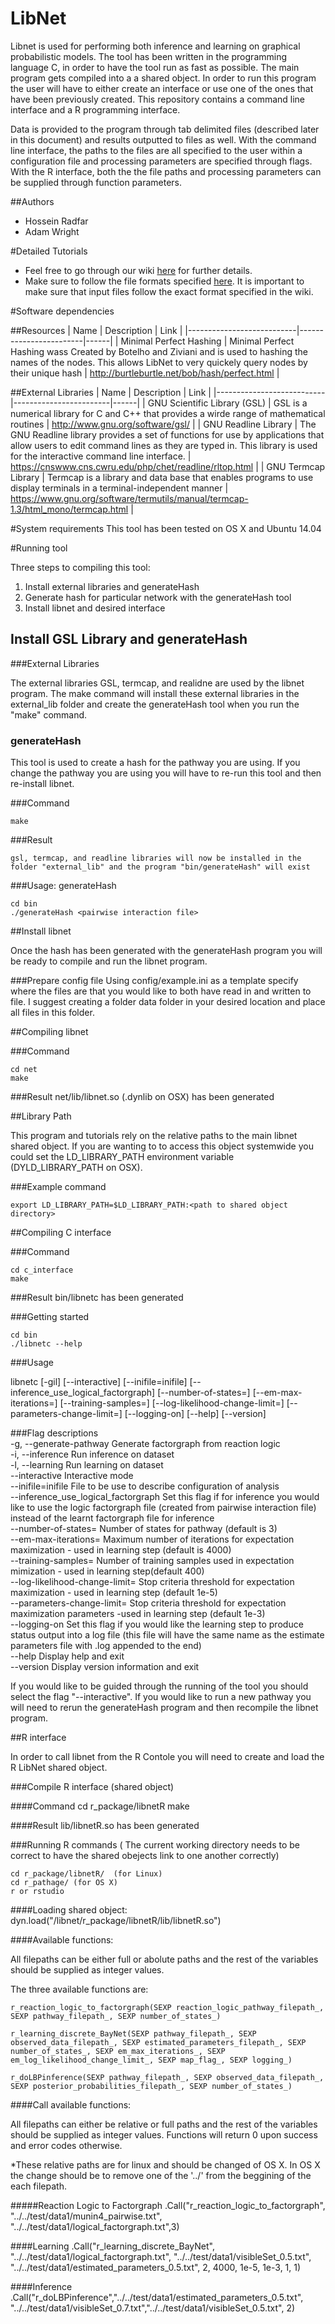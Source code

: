 # LibNet

Libnet is used for performing both inference and learning on graphical probabilistic models. The tool has been written in the programming language C, in order to have the tool run as fast as possible. The main program gets compiled into a a shared object. In order to run this program the user will have to either create an interface or use one of the ones that have been previously created. This repository contains a command line interface and a R programming interface. 

Data is provided to the program through tab delimited files (described later in this document) and results outputted to files as well. With the command line interface, the paths to the files are all specified to the user within a configuration file and processing parameters are specified through flags. With the R interface, both the the file paths and processing parameters can be supplied through function parameters. 

##Authors

   - Hossein Radfar 
   - Adam Wright 

#Detailed Tutorials
   - Feel free to go through our wiki [here](https://github.com/OICR/LibNet/wiki) for further details. 
   - Make sure to follow the file formats specified [here](https://github.com/OICR/LibNet/wiki/File-Formats). It is important to make sure that input files follow the exact format specified in the wiki.
   
#Software dependencies

##Resources
| Name                      |  Description | Link |
|---------------------------|------------------------|------|
|  Minimal Perfect Hashing   | Minimal Perfect Hashing wass Created by Botelho and Ziviani and is used to hashing the names of the nodes. This allows LibNet to very quickely query nodes by their unique hash  |  http://burtleburtle.net/bob/hash/perfect.html    |

##External Libraries
| Name                      |  Description | Link |
|---------------------------|------------------------|------|
| GNU Scientific Library (GSL) | GSL is a numerical library for C and C++ that provides a wirde range of mathematical routines | http://www.gnu.org/software/gsl/ |
| GNU Readline Library | The GNU Readline library provides a set of functions for use by applications that allow users to edit command lines as they are typed in. This library is used for the interactive command line interface. | https://cnswww.cns.cwru.edu/php/chet/readline/rltop.html |
| GNU Termcap Library | Termcap is a library and data base that enables programs to use display terminals in a terminal-independent manner | https://www.gnu.org/software/termutils/manual/termcap-1.3/html_mono/termcap.html |

#System requirements
This tool has been tested on OS X and Ubuntu 14.04

#Running tool

Three steps to compiling this tool:

1. Install external libraries and generateHash
2. Generate hash for particular network with the  generateHash tool
3. Install libnet and desired interface  

## Install GSL Library and generateHash

###External Libraries

The external libraries GSL, termcap, and realidne are used by the libnet program. The make command will install these external libraries in the external_lib folder and create the generateHash tool when you run the "make" command. 

### generateHash

This tool is used to create a hash for the pathway you are using. If you change the pathway you are using you will have to re-run this tool and then re-install libnet. 

###Command

	make 
	
###Result

	gsl, termcap, and readline libraries will now be installed in the folder "external_lib" and the program "bin/generateHash" will exist

###Usage: generateHash

	cd bin  
	./generateHash <pairwise interaction file>  

##Install libnet

Once the hash has been generated with the generateHash program you will be ready to compile and run the libnet program. 

###Prepare config file
Using config/example.ini as a template specify where the files are that you would like to both have read in and written to file. I suggest creating a folder data folder in your desired location and place all files in this folder. 

##Compiling libnet

###Command

	cd net  
	make  

###Result
	net/lib/libnet.so (.dynlib on OSX) has been generated
	
##Library Path

This program and tutorials rely on the relative paths to the main libnet shared object. If you are wanting to to access this object systemwide you could set the LD_LIBRARY_PATH environment variable (DYLD_LIBRARY_PATH on OSX).

###Example command

	export LD_LIBRARY_PATH=$LD_LIBRARY_PATH:<path to shared object directory>

##Compiling C interface

###Command

	cd c_interface  
	make  
	
###Result
	bin/libnetc has been generated

###Getting started

	cd bin  
	./libnetc --help  
	
	
###Usage

libnetc [-gil] [--interactive] [--inifile=inifile] [--inference_use_logical_factorgraph] [--number-of-states=<int>] [--em-max-iterations=<int>] [--training-samples=<int>] [--log-likelihood-change-limit=<double>] [--parameters-change-limit=<double>] [--logging-on] [--help] [--version]  

###Flag descriptions  
 -g, --generate-pathway    Generate factorgraph from reaction logic  
 -i, --inference           Run inference on dataset  
 -l, --learning            Run learning on dataset  
 --interactive             Interactive mode  
 --inifile=inifile         File to be use to describe configuration of analysis  
 --inference_use_logical_factorgraph Set this flag if for inference you would like to use the logic factorgraph file (created from pairwise interaction file) instead of the learnt factorgraph file for inference  
 --number-of-states=<int>  Number of states for pathway (default is 3)  
 --em-max-iterations=<int> Maximum number of iterations for expectation maximization - used in learning step (default is 4000)  
 --training-samples=<int>  Number of training samples used in expectation mimization - used in learning step(default 400)  
 --log-likelihood-change-limit=<double> Stop criteria threshold for expectation maximization - used in learning step (default 1e-5)  
 --parameters-change-limit=<double> Stop criteria threshold for expectation maximization parameters -used in learning step (default 1e-3)  
 --logging-on              Set this flag if you would like the learning step to produce status output into a log file (this file will have the same name as the estimate parameters file with .log appended to the end)  
 --help                    Display help and exit  
 --version                 Display version information and exit  



If you would like to be guided through the running of the tool you should select the flag "--interactive".
If you would like to run a new pathway you will need to rerun the generateHash program and then recompile the libnet program.

##R interface

In order to call libnet from the R Contole you will need to create and load the R LibNet shared object. 

###Compile R interface (shared object)

####Command
	cd r_package/libnetR
	make

####Result
	lib/libnetR.so has been generated

###Running R commands ( The current working directory needs to be correct to have the shared obejects link to one another correctly)

	cd r_package/libnetR/  (for Linux)
	cd r_pathage/ (for OS X)
	r or rstudio

####Loading shared object:
	dyn.load("<path to repo>/libnet/r_package/libnetR/lib/libnetR.so")

		
####Available functions:

All filepaths can be either full or abolute paths and the rest of the variables should be supplied as integer values. 

The three available functions are:

	r_reaction_logic_to_factorgraph(SEXP reaction_logic_pathway_filepath_, SEXP pathway_filepath_, SEXP number_of_states_) 
	
	r_learning_discrete_BayNet(SEXP pathway_filepath_, SEXP observed_data_filepath_, SEXP estimated_parameters_filepath_, SEXP number_of_states_, SEXP em_max_iterations_, SEXP em_log_likelihood_change_limit_, SEXP map_flag_, SEXP logging_) 
	
	r_doLBPinference(SEXP pathway_filepath_, SEXP observed_data_filepath_, SEXP posterior_probabilities_filepath_, SEXP number_of_states_) 
	
####Call available functions:

All filepaths can either be relative or full paths and the rest of the variables should be supplied as integer values. Functions will return 0 upon success and error codes otherwise. 

*These relative paths are for linux and should be changed of OS X. In OS X the change should be to remove one of the '../' from the beggining of the each filepath. 

#####Reaction Logic to Factorgraph
	.Call("r_reaction_logic_to_factorgraph", "../../test/data1/munin4_pairwise.txt", "../../test/data1/logical_factorgraph.txt",3)
	
####Learning
	.Call("r_learning_discrete_BayNet", "../../test/data1/logical_factorgraph.txt", "../../test/data1/visibleSet_0.5.txt", "../../test/data1/estimated_parameters_0.5.txt", 2, 4000, 1e-5, 1e-3, 1, 1)
		
####Inference
	.Call("r_doLBPinference","../../test/data1/estimated_parameters_0.5.txt", "../../test/data1/visibleSet_0.7.txt","../../test/data1/visibleSet_0.5.txt", 2)
	
	

